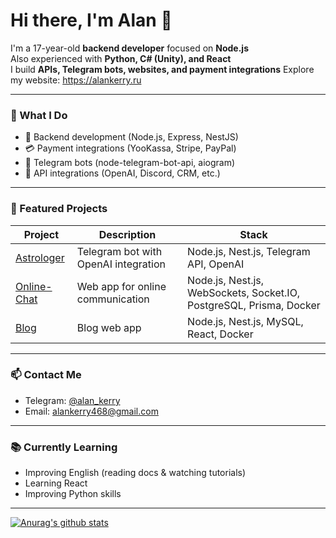 # Hi there, I'm Alan 👋

I'm a 17-year-old **backend developer** focused on **Node.js**  
Also experienced with **Python, C# (Unity), and React**  
I build **APIs, Telegram bots, websites, and payment integrations**
Explore my website: https://alankerry.ru

---

### 💼 What I Do

- 🔧 Backend development (Node.js, Express, NestJS)
- 💳 Payment integrations (YooKassa, Stripe, PayPal)
- 🤖 Telegram bots (node-telegram-bot-api, aiogram)
- 🔌 API integrations (OpenAI, Discord, CRM, etc.)

---

### 🚀 Featured Projects

| Project | Description | Stack |
|--------|-------------|-------|
| [Astrologer](https://github.com/AlanKerry1/Astrologer) | Telegram bot with OpenAI integration | Node.js, Nest.js, Telegram API, OpenAI |
| [Online-Chat](https://github.com/AlanKerry1/Online-Chat) | Web app for online communication | Node.js, Nest.js, WebSockets, Socket.IO, PostgreSQL, Prisma, Docker |
| [Blog](https://github.com/AlanKerry1/Blog) | Blog web app | Node.js, Nest.js, MySQL, React, Docker |

---

### 📫 Contact Me

- Telegram: [@alan_kerry](https://t.me/alan_kerry)
- Email: alankerry468@gmail.com

---

### 📚 Currently Learning

- Improving English (reading docs & watching tutorials)
- Learning React
- Improving Python skills

---

[![Anurag's github stats](https://github-readme-stats.vercel.app/api?username=AlanKerry1&show_icons=true&theme=blue-green)](https://github.com/anuraghazra/github-readme-stats)
